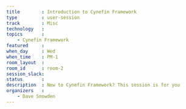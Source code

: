 ```yaml
---
title        : Introduction to Cynefin Framework
type         : user-session
track        : Misc
technology   :
topics       :
    - Cynefin Framework
featured     :
when_day     : Wed
when_time    : PM-1
room_layout  :
room_id      : room-2
session_slack: 
status       :
description  : New to Cynefin Framework? This session is for you
organizers   :
    - Dave Snowden
---
```



<!--(add intro)

## WHY

(...)

## What

(...)

## Outcomes

(...)

## References

(...)


## Previous-->
